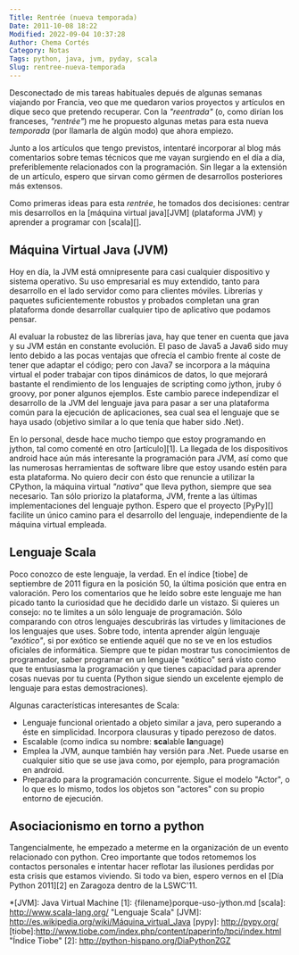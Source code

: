 ```yaml
---
Title: Rentrée (nueva temporada)
Date: 2011-10-08 18:22
Modified: 2022-09-04 10:37:28
Author: Chema Cortés
Category: Notas
Tags: python, java, jvm, pyday, scala
Slug: rentree-nueva-temporada
---
```


Desconectado de mis tareas habituales depués de algunas semanas viajando por Francia, veo que me quedaron varios proyectos y artículos en dique seco que pretendo recuperar. Con la *"reentrada"* (o, como dirían los franceses, *"rentrée"*) me he propuesto algunas metas para esta nueva *temporada* (por llamarla de algún modo) que ahora empiezo.

Junto a los artículos que tengo previstos, intentaré incorporar al blog más comentarios sobre temas técnicos que me vayan surgiendo en el día a día, preferiblemente relacionados con la programación. Sin llegar a la extensión de un artículo, espero que sirvan como gérmen de desarrollos posteriores más extensos.

Como primeras ideas para esta *rentrée*, he tomados dos decisiones: centrar mis desarrollos en la [máquina virtual java][JVM] (plataforma JVM) y aprender a programar con [scala][].

## Máquina Virtual Java (JVM)

Hoy en día, la JVM está omnipresente para casi cualquier dispositivo y sistema operativo. Su uso empresarial es muy extendido, tanto para desarrollo en el lado servidor como para clientes móviles. Librerías y paquetes suficientemente robustos y probados completan una gran plataforma donde desarrollar cualquier tipo de aplicativo que podamos pensar.

Al evaluar la robustez de las librerías java, hay que tener en cuenta que java y su JVM están en constante evolución. El paso de Java5 a Java6 sido muy lento debido a las pocas ventajas que ofrecía el cambio frente al coste de tener que adaptar el código; pero con Java7 se incorpora a la máquina virtual el poder trabajar con tipos dinámicos de datos, lo que mejorará bastante el rendimiento de los lenguajes de scripting como jython, jruby ó groovy, por poner algunos ejemplos. Este cambio parece independizar el desarrollo de la JVM del lenguaje java para pasar a ser una plataforma común para la ejecución de aplicaciones, sea cual sea el lenguaje que se haya usado (objetivo similar a lo que tenía que haber sido .Net).

En lo personal, desde hace mucho tiempo que estoy programando en jython, tal como comenté en otro [artículo][1]. La llegada de los dispositivos android hace aún más interesante la programación para JVM, así como que las numerosas herramientas de software libre que estoy usando estén para esta plataforma. No quiero decir con ésto que renuncie a utilizar la CPython, la máquina virtual *"nativa"* que lleva python, siempre que sea necesario. Tan sólo priorizo la plataforma, JVM, frente a las últimas implementaciones del lenguaje python. Espero que el proyecto [PyPy][] facilite un único camino para el desarrollo del lenguaje, independiente de la máquina virtual empleada.

## Lenguaje Scala

Poco conozco de este lenguaje, la verdad. En el índice [tiobe] de septiembre de 2011 figura en la posición 50, la última posición que entra en valoración. Pero los comentarios que he leído sobre este lenguaje me han picado tanto la curiosidad que he decidido darle un vistazo. Si quieres un consejo: no te limites a un sólo lenguaje de programación. Sólo comparando con otros lenguajes descubrirás las virtudes y limitaciones de los lenguajes que uses. Sobre todo, intenta aprender algún lenguaje *"exótico"*, si por exótico se entiende aquél que no se ve en los estudios oficiales de informática. Siempre que te pidan mostrar tus conocimientos de programador, saber programar en un lenguaje "exótico" será visto como que te entusiasma la programación y que tienes capacidad para aprender cosas nuevas por tu cuenta (Python sigue siendo un excelente ejemplo de lenguaje para estas demostraciones).


Algunas características interesantes de Scala:

- Lenguaje funcional orientado a objeto similar a java, pero superando a éste en simplicidad. Incorpora clausuras y tipado perezoso de datos.
- Escalable (como indica su nombre: **sca**lable **la**nguage)
- Emplea la JVM, aunque también hay versión para .Net. Puede usarse en cualquier sitio que se use java como, por ejemplo, para programación en android.
- Preparado para la programación concurrente. Sigue el modelo "Actor", o lo que es lo mismo, todos los objetos son "actores" con su propio entorno de ejecución.

## Asociacionismo en torno a python

Tangencialmente, he empezado a meterme en la organización de un evento relacionado con python. Creo importante que todos retomemos los contactos personales e intentar hacer reflotar las ilusiones perdidas por esta crisis que estamos viviendo. Si todo va bien, espero vernos en el [Día Python 2011][2] en Zaragoza dentro de la LSWC'11.


*[JVM]: Java Virtual Machine
[1]: {filename}porque-uso-jython.md
[scala]: http://www.scala-lang.org/ "Lenguaje Scala"
[JVM]: http://es.wikipedia.org/wiki/Máquina_virtual_Java
[pypy]: http://pypy.org/
[tiobe]:http://www.tiobe.com/index.php/content/paperinfo/tpci/index.html "Índice Tiobe"
[2]: http://python-hispano.org/DiaPythonZGZ
